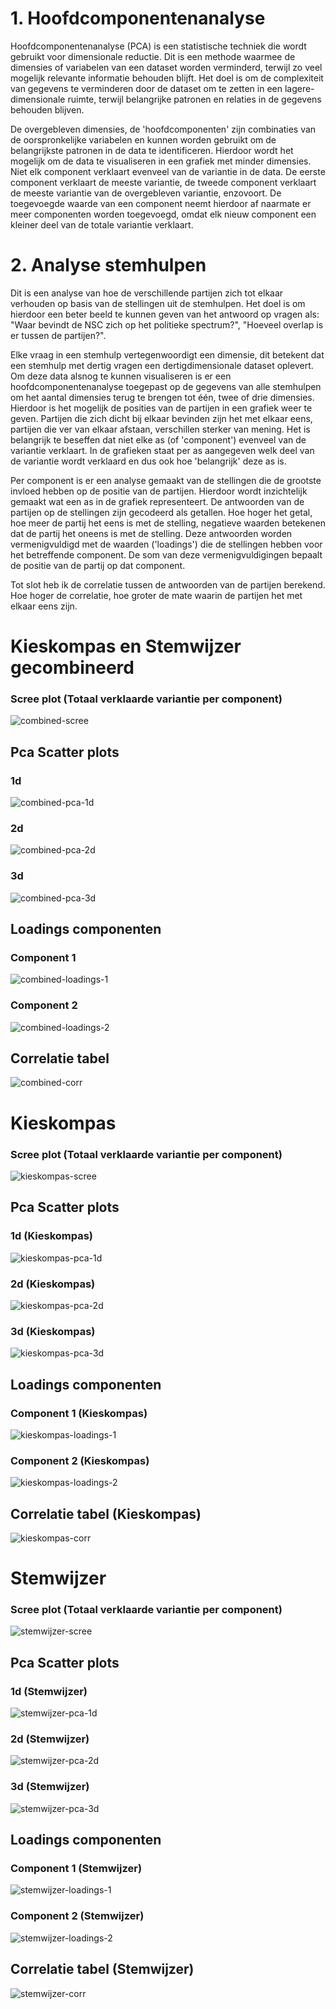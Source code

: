 # 1. Hoofdcomponentenanalyse

Hoofdcomponentenanalyse (PCA) is een statistische techniek die wordt gebruikt voor dimensionale reductie. Dit is een methode  waarmee de dimensies of variabelen van een dataset worden verminderd, terwijl zo veel mogelijk relevante informatie behouden blijft. Het doel is om de complexiteit van gegevens te verminderen door de dataset om te zetten in een lagere-dimensionale ruimte, terwijl belangrijke patronen en relaties in de gegevens behouden blijven.

De overgebleven dimensies, de 'hoofdcomponenten' zijn combinaties van de oorspronkelijke variabelen en kunnen worden gebruikt om de belangrijkste patronen in de data te identificeren. Hierdoor wordt het mogelijk om de data te visualiseren in een grafiek met minder dimensies. Niet elk component verklaart evenveel van de variantie in de data. De eerste component verklaart de meeste variantie, de tweede component verklaart de meeste variantie van de overgebleven variantie, enzovoort. De toegevoegde waarde van een component neemt hierdoor af naarmate er meer componenten worden toegevoegd, omdat elk nieuw component een kleiner deel van de totale variantie verklaart.


# 2. Analyse stemhulpen

Dit is een analyse van hoe de verschillende partijen zich tot elkaar verhouden op basis van de stellingen uit de stemhulpen. Het doel is om hierdoor een beter beeld te kunnen geven van het antwoord op vragen als: "Waar bevindt de NSC zich op het politieke spectrum?", "Hoeveel overlap is er tussen de partijen?".

Elke vraag in een stemhulp vertegenwoordigt een dimensie, dit betekent dat een stemhulp met dertig vragen een dertigdimensionale dataset oplevert. Om deze data alsnog te kunnen visualiseren is er een hoofdcomponentenanalyse toegepast op de gegevens van alle stemhulpen om het aantal dimensies terug te brengen tot één, twee of drie dimensies. Hierdoor is het mogelijk de posities van de partijen in een grafiek weer te geven. Partijen die zich dicht bij elkaar bevinden zijn het met elkaar eens, partijen die ver van elkaar afstaan, verschillen sterker van mening. Het is belangrijk te beseffen dat niet elke as (of 'component') evenveel van de variantie verklaart. In de grafieken staat per as aangegeven welk deel van de variantie wordt verklaard en dus ook hoe 'belangrijk' deze as is.

Per component is er een analyse gemaakt van de stellingen die de grootste invloed hebben op de positie van de partijen. Hierdoor wordt inzichtelijk gemaakt wat een as in de grafiek representeert. De antwoorden van de partijen op de stellingen zijn gecodeerd als getallen. Hoe hoger het getal, hoe meer de partij het eens is met de stelling, negatieve waarden betekenen dat de partij het oneens is met de stelling. Deze antwoorden worden vermenigvuldigd met de waarden ('loadings') die de stellingen hebben voor het betreffende component. De som van deze vermenigvuldigingen bepaalt de positie van de partij op dat component.

Tot slot heb ik de correlatie tussen de antwoorden van de partijen berekend. Hoe hoger de correlatie, hoe groter de mate waarin de partijen het met elkaar eens zijn.

# Kieskompas en Stemwijzer gecombineerd

### Scree plot (Totaal verklaarde variantie per component)
![combined-scree](images/combined/scree.png)
## Pca Scatter plots
### 1d
![combined-pca-1d](images/combined/pca-scatter-1d.png)
### 2d
![combined-pca-2d](images/combined/pca-scatter-2d.png)
### 3d
![combined-pca-3d](images/combined/pca-scatter-3d.png)
## Loadings componenten
### Component 1
![combined-loadings-1](images/combined/loadings-graph-pca1.png)
### Component 2
![combined-loadings-2](images/combined/loadings-graph-pca2.png)
## Correlatie tabel
![combined-corr](images/combined/corr-graph.png)

# Kieskompas

### Scree plot (Totaal verklaarde variantie per component)
![kieskompas-scree](images/kieskompas/scree.png)
## Pca Scatter plots
### 1d (Kieskompas)
![kieskompas-pca-1d](images/kieskompas/pca-scatter-1d.png)
### 2d (Kieskompas)
![kieskompas-pca-2d](images/kieskompas/pca-scatter-2d.png)
### 3d (Kieskompas)
![kieskompas-pca-3d](images/kieskompas/pca-scatter-3d.png)
## Loadings componenten
### Component 1 (Kieskompas)
![kieskompas-loadings-1](images/kieskompas/loadings-graph-pca1.png)
### Component 2 (Kieskompas)
![kieskompas-loadings-2](images/kieskompas/loadings-graph-pca2.png)
## Correlatie tabel (Kieskompas)
![kieskompas-corr](images/kieskompas/corr-graph.png)

# Stemwijzer

### Scree plot (Totaal verklaarde variantie per component)
![stemwijzer-scree](images/stemwijzer/scree.png)
## Pca Scatter plots
### 1d (Stemwijzer)
![stemwijzer-pca-1d](images/stemwijzer/pca-scatter-1d.png)
### 2d (Stemwijzer)
![stemwijzer-pca-2d](images/stemwijzer/pca-scatter-2d.png)
### 3d (Stemwijzer)
![stemwijzer-pca-3d](images/stemwijzer/pca-scatter-3d.png)
## Loadings componenten
### Component 1 (Stemwijzer)
![stemwijzer-loadings-1](images/stemwijzer/loadings-graph-pca1.png)
### Component 2 (Stemwijzer)
![stemwijzer-loadings-2](images/stemwijzer/loadings-graph-pca2.png)
## Correlatie tabel (Stemwijzer)
![stemwijzer-corr](images/stemwijzer/corr-graph.png)